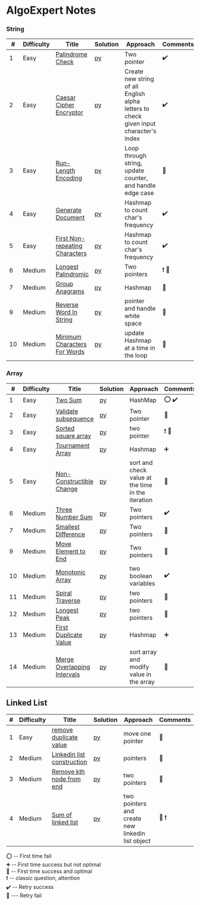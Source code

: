 # AlgoExpert  Notes 

### String

| #   | Difficulty | Title                                                                                                      | Solution                                    | Approach                            | Comments                        |  
|-----|-----|------------------------------------------------------------------------------------------------------------|---------------------------------------------|-------------------------------------|---------------------------------|
| 1   | Easy| [Palindrome Check](https://www.algoexpert.io/questions/Palindrome%20Check)                                                                                                      | [py](AlgoExpert/String/palindrome-check.md)                     |            Two pointer                         |         :heavy_check_mark:                         |
| 2   | Easy| [Caesar Cipher Encryptor](https://www.algoexpert.io/questions/Caesar%20Cipher%20Encryptor)                                                                                                      | [py](AlgoExpert/String/caesar-cipher-encryptor.md)                     |    Create new string of all English alpha letters to check given input character's index                   |                :heavy_check_mark:                  | 
| 3  | Easy |[Run-Length Encoding](https://www.algoexpert.io/questions/Run-Length%20Encoding)                                                          | [py](AlgoExpert/String/run-length-encoding.md)                   |     Loop through string, update counter, and handle edge case          | :small_red_triangle:    |
| 4  |  Easy| [Generate Document](https://www.algoexpert.io/questions/Generate%20Document)                                        | [py](AlgoExpert/String/generate-document.md)                      |    Hashmap to count char's frequency                | :heavy_check_mark:               |
| 5 |  Easy |[First Non-repeating Characters](https://www.algoexpert.io/questions/First%20Non-Repeating%20Character)                                                  | [py](AlgoExpert/String/first-none-repeating-character.md)                     |       Hashmap to count char's frequency              | :heavy_check_mark:                            |
| 6  | Medium| [Longest Palindromic](https://www.algoexpert.io/questions/Longest%20Palindromic%20Substring)                              | [py](AlgoExpert/String/longest-palindromic-substring.md)                     | Two pointers | :heavy_exclamation_mark:  :small_red_triangle:                       |
| 7 | Medium| [Group Anagrams](https://www.algoexpert.io/questions/Group%20Anagrams)                                                            | [py](AlgoExpert/String/group-anagrams.md)                        |    Hashmap                 | :small_red_triangle:               |
| 9  | Medium| [Reverse Word In String](https://www.algoexpert.io/questions/Reverse%20Words%20In%20String)                                        | [py](AlgoExpert/String/reverse-word-in-string.md) |  pointer and handle white space             | :small_red_triangle:                            |
| 10 | Medium | [Minimum Characters For Words](https://www.algoexpert.io/questions/Minimum%20Characters%20For%20Words)          | [py](AlgoExpert/String/minimum-characters-for-words.md)           |    update Hashmap at a time in the loop          |:small_red_triangle:     |



### Array


| #   | Difficulty | Title                                                                                                      | Solution                                    | Approach                            | Comments                        |  
|-----|-----|------------------------------------------------------------------------------------------------------------|---------------------------------------------|-------------------------------------|---------------------------------|
| 1   | Easy| [Two Sum](https://www.algoexpert.io/questions/Palindrome%20Check)   | [py](AlgoExpert/Array/two-sum.md)                     |             HashMap                         |        :o: :heavy_check_mark:                        |
| 2   | Easy| [Validate subsequence](https://www.algoexpert.io/questions/Validate%20Subsequence)     | [py](AlgoExpert/Array/valid-subquence.md)                     |    Two pointer                  |                :small_red_triangle:                 | 
| 3  | Easy |[Sorted square array](https://www.algoexpert.io/questions/Sorted%20Squared%20Array)                                                          | [py](AlgoExpert/Array/sorted-square-array.md)                   |    two pointer          | :heavy_exclamation_mark: :small_red_triangle:    |
| 4  |  Easy| [Tournament Array](https://www.algoexpert.io/questions/Tournament%20Winner)                                        | [py](AlgoExpert/Array/tournament-winner.md)                      |    Hashmap             | :heavy_plus_sign:             |
| 5 |  Easy |[Non-Constructible Change](https://www.algoexpert.io/questions/Non-Constructible%20Change)  | [py](AlgoExpert/Array/non-constructible-change.md) |sort and check value at the time in the iteration| :small_red_triangle: |
| 6 | Medium| [Three Number Sum](https://www.algoexpert.io/questions/Three%20Number%20Sum)| [py](AlgoExpert/Array/three-num-sum.md) | Two pointers | :heavy_check_mark:                     |
| 7 | Medium| [Smallest Difference](https://www.algoexpert.io/questions/Smallest%20Difference)                                                            | [py](AlgoExpert/Array/smallest-difference.md)                        |    Two pointers                 | :small_red_triangle:             |
| 9  | Medium| [Move Element to End](https://www.algoexpert.io/questions/Move%20Element%20To%20End)                                        | [py](AlgoExpert/Array/move-element-to-end.md) |  Two pointers             | :small_red_triangle:                           |
| 10 | Medium | [Monotonic Array](https://www.algoexpert.io/questions/Monotonic%20Array)          | [py](AlgoExpert/Array/monotonic-array.md)           |    two boolean variables          |:heavy_check_mark:     |
| 11 | Medium | [Spiral Traverse](https://www.algoexpert.io/questions/Spiral%20Traverse)          | [py](AlgoExpert/Array/monotonic-array.md)           |    two pointers          |:small_red_triangle:     |
| 12 | Medium | [Longest Peak](https://www.algoexpert.io/questions/Longest%20Peak)          | [py](AlgoExpert/Array/longest-peak.md)           |    two pointers          |:small_red_triangle:   |
| 13 | Medium | [First Duplicate Value](https://www.algoexpert.io/questions/First%20Duplicate%20Value)          | [py](AlgoExpert/Array/first-duplicate-value.md)           |    Hashmap          |:heavy_plus_sign:   |
| 14 | Medium | [Merge Overlapping Intervals](https://www.algoexpert.io/questions/Merge%20Overlapping%20Intervals)          | [py](AlgoExpert/Array/merge-overlapping-intervals.md)           |    sort array and modify value in the array          |:small_red_triangle:   |




## Linked List

| #   | Difficulty | Title                                                                                                      | Solution                                    | Approach                            | Comments                        |  
|-----|-----|------------------------------------------------------------------------------------------------------------|---------------------------------------------|-------------------------------------|---------------------------------|
| 1   | Easy| [remove duplicate value](https://www.algoexpert.io/questions/Remove%20Duplicates%20From%20Linked%20ListPalindrome%20Check)                                                                                                      | [py](AlgoExpert/LinkedList/remove-duplicate-value.md)                     |        move one pointer                         |         :small_red_triangle:                         |
| 2   | Medium| [Linkedin list construction](https://www.algoexpert.io/questions/Linked%20List%20Construction)                                                                                                      | [py](AlgoExpert/LinkedList/linkedlist-construction.md)                    |    pointers                  |                :small_red_triangle:                  | 
| 3  | Medium |[Remove kth node from end](https://www.algoexpert.io/questions/Remove%20Kth%20Node%20From%20End)                                                          | [py](AlgoExpert/LinkedList/remove-kth-node-from-end.md)                   |     two pointers          | :small_red_triangle:    |
| 4  | Medium |[Sum of linked list](https://www.algoexpert.io/questions/Sum%20of%20Linked%20Lists)                                                          | [py](AlgoExpert/LinkedList/sum-of-linkedlist.md)                   |     two pointers and create new linkedin list object         | :small_red_triangle:  :heavy_exclamation_mark:   |









:o: -- First time fail       
:heavy_plus_sign: -- First time success but not optimal     
:100: -- First time success and optimal    
:heavy_exclamation_mark: -- classic question, attention        
:heavy_check_mark: -- Retry success      
:small_red_triangle: --- Retry fail     




















